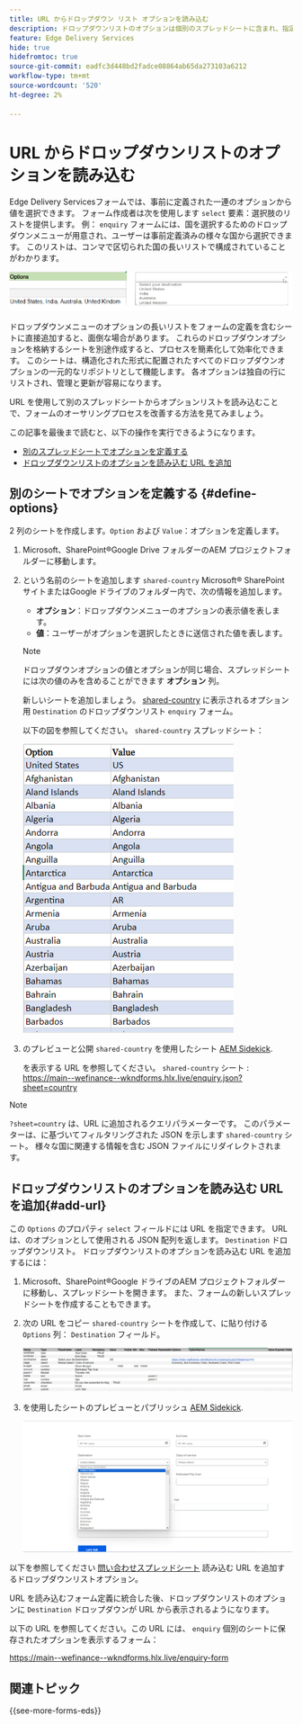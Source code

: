```yaml
---
title: URL からドロップダウン リスト オプションを読み込む
description: ドロップダウンリストのオプションは個別のスプレッドシートに含まれ、指定された URL を介してプライマリスプレッドシートに読み込まれます。
feature: Edge Delivery Services
hide: true
hidefromtoc: true
source-git-commit: eadfc3d448bd2fadce08864ab65da273103a6212
workflow-type: tm+mt
source-wordcount: '520'
ht-degree: 2%

---
```



# URL からドロップダウンリストのオプションを読み込む

Edge Delivery Servicesフォームでは、事前に定義された一連のオプションから値を選択できます。 フォーム作成者は次を使用します `select` 要素：選択肢のリストを提供します。
例： `enquiry` フォームには、国を選択するためのドロップダウンメニューが用意され、ユーザーは事前定義済みの様々な国から選択できます。 このリストは、コンマで区切られた国の長いリストで構成されていることがわかります。

![ドロップダウンオプション](/help/forms/assets/drop-down-options.png)

ドロップダウンメニューのオプションの長いリストをフォームの定義を含むシートに直接追加すると、面倒な場合があります。 これらのドロップダウンオプションを格納するシートを別途作成すると、プロセスを簡素化して効率化できます。 このシートは、構造化された形式に配置されたすべてのドロップダウンオプションの一元的なリポジトリとして機能します。 各オプションは独自の行にリストされ、管理と更新が容易になります。

URL を使用して別のスプレッドシートからオプションリストを読み込むことで、フォームのオーサリングプロセスを改善する方法を見てみましょう。

この記事を最後まで読むと、以下の操作を実行できるようになります。

* [別のスプレッドシートでオプションを定義する](#define-options)
* [ドロップダウンリストのオプションを読み込む URL を追加](#add-url)

## 別のシートでオプションを定義する {#define-options}

2 列のシートを作成します。`Option` および `Value`：オプションを定義します。

1. Microsoft、SharePoint®Google Drive フォルダーのAEM プロジェクトフォルダーに移動します。
2. という名前のシートを追加します `shared-country` Microsoft® SharePoint サイトまたはGoogle ドライブのフォルダー内で、次の情報を追加します。

   * **オプション**：ドロップダウンメニューのオプションの表示値を表します。
   * **値**：ユーザーがオプションを選択したときに送信された値を表します。

   >[!NOTE]
   >
   > ドロップダウンオプションの値とオプションが同じ場合、スプレッドシートには次の値のみを含めることができます **オプション** 列。

   新しいシートを追加しましょう。 [shared-country](/help/forms/assets/enquiry-options.xlsx) に表示されるオプション用 `Destination` のドロップダウンリスト `enquiry` フォーム。

   以下の図を参照してください。 `shared-country` スプレッドシート：

   ![国のドロップダウン](/help/forms/assets/drop-down-country-options.png)
3. のプレビューと公開 `shared-country` を使用したシート [AEM Sidekick](https://www.aem.live/developer/tutorial#preview-and-publish-your-content).

   を表示する URL を参照してください。 `shared-country` シート : https://main--wefinance--wkndforms.hlx.live/enquiry.json?sheet=country

>[!NOTE]
>
> `?sheet=country` は、URL に追加されるクエリパラメーターです。 このパラメーターは、に基づいてフィルタリングされた JSON を示します `shared-country` シート。 様々な国に関連する情報を含む JSON ファイルにリダイレクトされます。

## ドロップダウンリストのオプションを読み込む URL を追加{#add-url}

この `Options` のプロパティ `select` フィールドには URL を指定できます。 URL は、のオプションとして使用される JSON 配列を返します。 `Destination` ドロップダウンリスト。 ドロップダウンリストのオプションを読み込む URL を追加するには：

1. Microsoft、SharePoint®Google ドライブのAEM プロジェクトフォルダーに移動し、スプレッドシートを開きます。 また、フォームの新しいスプレッドシートを作成することもできます。
1. 次の URL をコピー `shared-country` シートを作成して、に貼り付ける `Options` 列： `Destination` フィールド。

   ![照会スプレッドシート](/help/forms/assets/drop-down-enquiry.png)

1. を使用したシートのプレビューとパブリッシュ [AEM Sidekick](https://www.aem.live/developer/tutorial#preview-and-publish-your-content).


   ![国のドロップダウン](/help/forms/assets/load-dropdown-options-form.png)

以下を参照してください [問い合わせスプレッドシート](/help/forms/assets/enquiry-options.xlsx) 読み込む URL を追加するドロップダウンリストオプション。

URL を読み込むフォーム定義に統合した後、ドロップダウンリストのオプションに `Destination` ドロップダウンが URL から表示されるようになります。

以下の URL を参照してください。この URL には、 `enquiry` 個別のシートに保存されたオプションを表示するフォーム：

https://main--wefinance--wkndforms.hlx.live/enquiry-form

## 関連トピック

{{see-more-forms-eds}}


